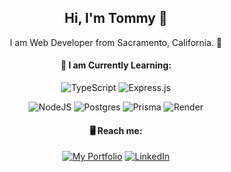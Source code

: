 <div align='center'>
  <h2>Hi, I'm Tommy 👋</h2>
  <p> I am Web Developer from Sacramento, California. 📍</p>

  <h4>🧠 I am Currently Learning:</h4> 

  ![TypeScript](https://img.shields.io/badge/typescript-%23007ACC.svg?style=for-the-badge&logo=typescript&logoColor=white)
  ![Express.js](https://img.shields.io/badge/express.js-%23404d59.svg?style=for-the-badge&logo=express&logoColor=%2361DAFB)

  ![NodeJS](https://img.shields.io/badge/node.js-6DA55F?style=for-the-badge&logo=node.js&logoColor=white)
  ![Postgres](https://img.shields.io/badge/postgres-%23316192.svg?style=for-the-badge&logo=postgresql&logoColor=white)
  ![Prisma](https://img.shields.io/badge/Prisma-3982CE?style=for-the-badge&logo=Prisma&logoColor=white)
  ![Render](https://img.shields.io/badge/Render-%46E3B7.svg?style=for-the-badge&logo=render&logoColor=white)
  
  <h4>🖥️ Reach me:</h4>
  
  [![My Portfolio](https://img.shields.io/static/v1?label=Portfolio%20Site&message=%20&color=red&style=for-the-badge&logo=aiohttp)](https://michaelcoleman.github.io/portfolio/)
  [![LinkedIn](https://img.shields.io/badge/linkedin-%230077B5.svg?style=for-the-badge&logo=linkedin&logoColor=white)](https://www.linkedin.com/in/michaelcolemancodes/)

  
</div>

